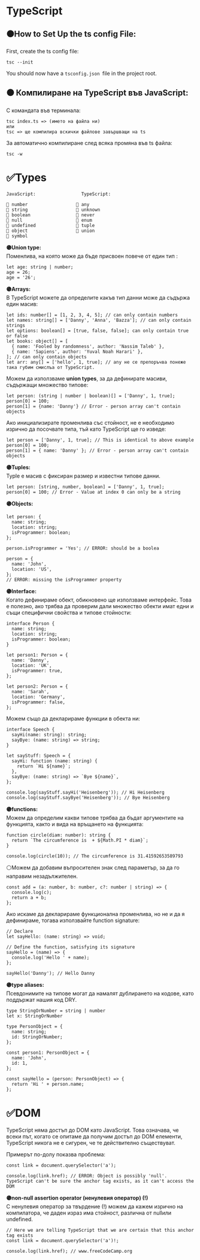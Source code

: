 
#                        **TypeScript**


## ⚫How to Set Up the ts config File:
First, create the ts config file:   
```
tsc --init
```
You should now have a ```tsconfig.json ```file in the project root.

## ⚫ Компилиране на TypeScript във JavaScript:

С командата във терминала:
```
tsc index.ts => (името на файла ни) 
или
tsc => ще компилира вскички файлове завършващи на ts
```
За автоматично компилиране след всяка промяна във ts файла:
```
tsc -w
```

# **✅Types**
```
JavaScript:                 TypeScript:    

🔴 number                  🔵 any   
🔴 string                  🔵 unknown   
🔴 boolean                 🔵 never   
🔴 null                    🔵 enum   
🔴 undefined               🔵 tuple   
🔴 object                  🔵 union
🔴 symbol
```

**🟣Union type:**  
Поменлива, на която може да бъде присвоен повече от един тип :
```
let age: string | number;
age = 26;
age = '26';
```

**🟣Arrays:**  
В TypeScript можете да определите какъв тип данни може да съдържа един масив:
```
let ids: number[] = [1, 2, 3, 4, 5]; // can only contain numbers
let names: string[] = ['Danny', 'Anna', 'Bazza']; // can only contain strings
let options: boolean[] = [true, false, false]; can only contain true or false
let books: object[] = [
  { name: 'Fooled by randomness', author: 'Nassim Taleb' },
  { name: 'Sapiens', author: 'Yuval Noah Harari' },
]; // can only contain objects
let arr: any[] = ['hello', 1, true]; // any не се препоръчва понеже така губим смислъа от TypeScript.
```
Можем да използваме **union types**, за да дефинирате масиви, съдържащи множество типове:
```
let person: (string | number | boolean)[] = ['Danny', 1, true];
person[0] = 100;
person[1] = {name: 'Danny'} // Error - person array can't contain objects
```

Ако инициализирате променлива със стойност, не е необходимо изрично да посочвате типа, тъй като TypeScript ще го изведе:
```
let person = ['Danny', 1, true]; // This is identical to above example
person[0] = 100;
person[1] = { name: 'Danny' }; // Error - person array can't contain objects
``` 
**🟣Tuples:**    
Typle е масив с фиксиран размер и известни типове данни. 
```
let person: [string, number, boolean] = ['Danny', 1, true];
person[0] = 100; // Error - Value at index 0 can only be a string
```
**🟣Objects:**  
```
let person: {
  name: string;
  location: string;
  isProgrammer: boolean;
};

person.isProgrammer = 'Yes'; // ERROR: should be a boolea

person = {
  name: 'John',
  location: 'US',
};   
// ERROR: missing the isProgrammer property
```

**🟣Interface:**    
Когато дефинираме обект, обикновено ще използваме интерфейс. Това е полезно, ако трябва да проверим дали множество обекти имат едни и същи специфични свойства и типове стойности:

```
interface Person {
  name: string;
  location: string;
  isProgrammer: boolean;
}

let person1: Person = {
  name: 'Danny',
  location: 'UK',
  isProgrammer: true,
};

let person2: Person = {
  name: 'Sarah',
  location: 'Germany',
  isProgrammer: false,
};
```

Можем също да декларираме функции в обекта ни:
```
interface Speech {
  sayHi(name: string): string;
  sayBye: (name: string) => string;
}

let sayStuff: Speech = {
  sayHi: function (name: string) {
    return `Hi ${name}`;
  },
  sayBye: (name: string) => `Bye ${name}`,
};

console.log(sayStuff.sayHi('Heisenberg')); // Hi Heisenberg
console.log(sayStuff.sayBye('Heisenberg')); // Bye Heisenberg
```
**🟣functions:**    
Можем да определим какви типове трябва да бъдат аргументите на функцията, както и вида на връщането на функцията:   
```
function circle(diam: number): string {
  return `The circumference is  + ${Math.PI * diam}`;
}

console.log(circle(10)); // The circumference is 31.41592653589793
```

⚪Можем да добавим въпросителен знак след параметър, за да го направим незадължителен. 
```
const add = (a: number, b: number, c?: number | string) => {
  console.log(c);
  return a + b;
};
```
Ако искаме да декларираме функционална променлива, но не и да я дефинираме, тогава използвайте function signature:
```
// Declare
let sayHello: (name: string) => void;

// Define the function, satisfying its signature
sayHello = (name) => {
  console.log('Hello ' + name);
};

sayHello('Danny'); // Hello Danny
```
**🟣type aliases:**     
Псевдонимите на типове могат да намалят дублирането на кодове, като поддържат нашия код DRY.
```
type StringOrNumber = string | number
let x: StringOrNumber

type PersonObject = {
  name: string;
  id: StringOrNumber;
};

const person1: PersonObject = {
  name: 'John',
  id: 1,
};

const sayHello = (person: PersonObject) => {
  return 'Hi ' + person.name;
};
```

# **✅DOM**
TypeScript няма достъп до DOM като JavaScript. Това означава, че всеки път, когато се опитаме да получим достъп до DOM елементи, TypeScript никога не е сигурен, че те действително съществуват. 

Примерът по-долу показва проблема:
```
const link = document.querySelector('a');

console.log(link.href); // ERROR: Object is possibly 'null'. TypeScript can't be sure the anchor tag exists, as it can't access the DOM
```

**🟣non-null assertion operator (ненулевия оператор) (!)**   
С ненулевия оператор за твърдение (!) можем да кажем изрично на компилатора, че даден израз има стойност, различна от nullили undefined. 
```
// Here we are telling TypeScript that we are certain that this anchor tag exists
const link = document.querySelector('a')!;

console.log(link.href); // www.freeCodeCamp.org
```
